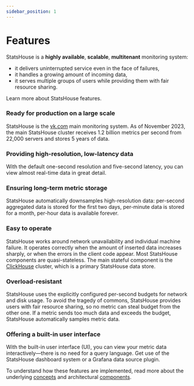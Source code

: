```yaml
---
sidebar_position: 1
---
```


# Features

StatsHouse is a **highly available**, **scalable**, **multitenant** monitoring system:
* it delivers uninterrupted service even in the face of failures,
* it handles a growing amount of incoming data,
* it serves multiple groups of users while providing them with fair resource sharing.

Learn more about StatsHouse features.

### Ready for production on a large scale

StatsHouse is the [vk.com](https://vk.com) main monitoring system. As of November 2023, the main StatsHouse cluster
receives 1.2 billion metrics per second from 22,000 servers and stores 5 years of data.

### Providing high-resolution, low-latency data

With the default one-second resolution and five-second latency, you can view almost real-time data in great detail.

### Ensuring long-term metric storage

StatsHouse automatically downsamples high-resolution data: per-second aggregated data is stored for the first two
days, per-minute data is stored for a month, per-hour data is available forever.

### Easy to operate

StatsHouse works around network unavailability and individual machine failure.
It operates correctly when the amount of inserted data increases sharply,
or when the errors in the client code appear.
Most StatsHouse components are quasi-stateless. The main stateful component is the
[ClickHouse](https://clickhouse.com) cluster, which is a primary StatsHouse data store.

### Overload-resistant

StatsHouse uses the explicitly configured per-second budgets for network and disk usage.
To avoid the tragedy of commons, StatsHouse provides users with fair resource sharing,
so no metric can steal budget from the other one.
If a metric sends too much data and exceeds the budget, StatsHouse automatically samples metric data.

### Offering a built-in user interface

With the built-in user interface (UI), you can view your metric data interactively—there is no need for
a query language. Get use of the StatsHouse dashboard system or a Grafana data source plugin.

To understand how these features are implemented, read more about the underlying [concepts](concepts.md) and 
architectural [components](components.md).

